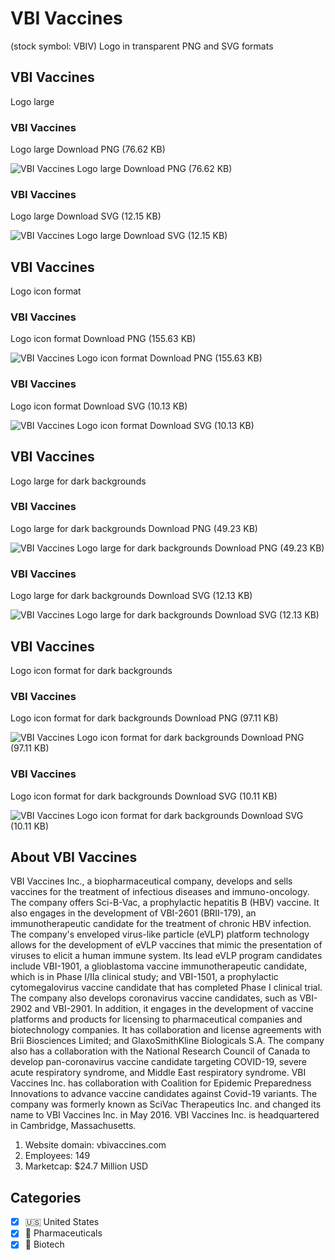 # VBI Vaccines
 (stock symbol: VBIV) Logo in transparent PNG and SVG formats

## VBI Vaccines
 Logo large

### VBI Vaccines
 Logo large Download PNG (76.62 KB)

![VBI Vaccines
 Logo large Download PNG (76.62 KB)](/img/orig/VBIV_BIG-dd9ce0ee.png)

### VBI Vaccines
 Logo large Download SVG (12.15 KB)

![VBI Vaccines
 Logo large Download SVG (12.15 KB)](/img/orig/VBIV_BIG-c7364bc8.svg)

## VBI Vaccines
 Logo icon format

### VBI Vaccines
 Logo icon format Download PNG (155.63 KB)

![VBI Vaccines
 Logo icon format Download PNG (155.63 KB)](/img/orig/VBIV-d1473491.png)

### VBI Vaccines
 Logo icon format Download SVG (10.13 KB)

![VBI Vaccines
 Logo icon format Download SVG (10.13 KB)](/img/orig/VBIV-c0d46979.svg)

## VBI Vaccines
 Logo large for dark backgrounds

### VBI Vaccines
 Logo large for dark backgrounds Download PNG (49.23 KB)

![VBI Vaccines
 Logo large for dark backgrounds Download PNG (49.23 KB)](/img/orig/VBIV_BIG.D-c5d3c6a0.png)

### VBI Vaccines
 Logo large for dark backgrounds Download SVG (12.13 KB)

![VBI Vaccines
 Logo large for dark backgrounds Download SVG (12.13 KB)](/img/orig/VBIV_BIG.D-278d6a87.svg)

## VBI Vaccines
 Logo icon format for dark backgrounds

### VBI Vaccines
 Logo icon format for dark backgrounds Download PNG (97.11 KB)

![VBI Vaccines
 Logo icon format for dark backgrounds Download PNG (97.11 KB)](/img/orig/VBIV.D-c38b1790.png)

### VBI Vaccines
 Logo icon format for dark backgrounds Download SVG (10.11 KB)

![VBI Vaccines
 Logo icon format for dark backgrounds Download SVG (10.11 KB)](/img/orig/VBIV.D-39d73efe.svg)

## About VBI Vaccines


VBI Vaccines Inc., a biopharmaceutical company, develops and sells vaccines for the treatment of infectious diseases and immuno-oncology. The company offers Sci-B-Vac, a prophylactic hepatitis B (HBV) vaccine. It also engages in the development of VBI-2601 (BRII-179), an immunotherapeutic candidate for the treatment of chronic HBV infection. The company's enveloped virus-like particle (eVLP) platform technology allows for the development of eVLP vaccines that mimic the presentation of viruses to elicit a human immune system. Its lead eVLP program candidates include VBI-1901, a glioblastoma vaccine immunotherapeutic candidate, which is in Phase I/IIa clinical study; and VBI-1501, a prophylactic cytomegalovirus vaccine candidate that has completed Phase I clinical trial. The company also develops coronavirus vaccine candidates, such as VBI-2902 and VBI-2901. In addition, it engages in the development of vaccine platforms and products for licensing to pharmaceutical companies and biotechnology companies. It has collaboration and license agreements with Brii Biosciences Limited; and GlaxoSmithKline Biologicals S.A. The company also has a collaboration with the National Research Council of Canada to develop pan-coronavirus vaccine candidate targeting COVID-19, severe acute respiratory syndrome, and Middle East respiratory syndrome. VBI Vaccines Inc. has collaboration with Coalition for Epidemic Preparedness Innovations to advance vaccine candidates against Covid-19 variants. The company was formerly known as SciVac Therapeutics Inc. and changed its name to VBI Vaccines Inc. in May 2016. VBI Vaccines Inc. is headquartered in Cambridge, Massachusetts.

1. Website domain: vbivaccines.com
2. Employees: 149
3. Marketcap: $24.7 Million USD


## Categories
- [x] 🇺🇸 United States
- [x] 💊 Pharmaceuticals
- [x] 🧬 Biotech
